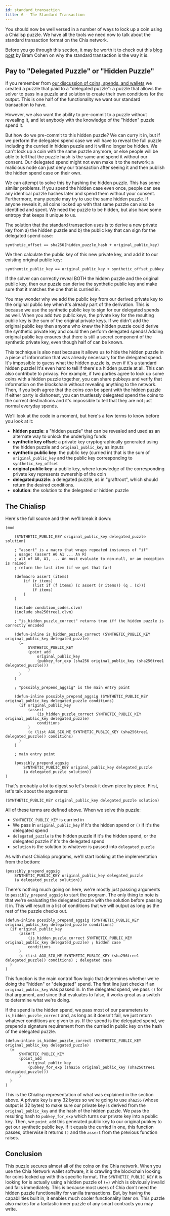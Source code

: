 ```yaml
---
id: standard_transaction
title: 6 - The Standard Transaction
---
```


You should now be well versed in a number of ways to lock up a coin using a Chialisp puzzle.
We have all the tools we need now to talk about the standard transaction format on the Chia network.

Before you go through this section, it may be worth it to check out this [blog post](https://www.chia.net/2021/05/27/Agrgregated-Sigs-Taproot-Graftroot.html) by Bram Cohen on why the standard transaction is the way it is.

## Pay to "Delegated Puzzle" or "Hidden Puzzle"

If you remember from [our discussion of coins, spends, and wallets](/docs/coins_spends_and_wallets) we created a puzzle that paid to a "delegated puzzle": a puzzle that allows the solver to pass in a puzzle and solution to create their own conditions for the output.
This is one half of the functionality we want our standard transaction to have.

However, we also want the ability to pre-commit to a puzzle without revealing it, and let anybody with the knowledge of the "hidden" puzzle spend it.

But how do we pre-commit to this hidden puzzle?  We can curry it in, but if we perform the delegated spend case we will have to reveal the full puzzle including the curried in hidden puzzle and it will no longer be hidden.
We can't lock up a coin with the same puzzle anymore, or else people will be able to tell that the puzzle hash is the same and spend it without our consent.
Our delegated spend might not even make it to the network; a malicious node can just deny our transaction after seeing it and then publish the hidden spend case on their own.

We can attempt to solve this by hashing the hidden puzzle.
This has some similar problems.
If you spend the hidden case even once, people can see any identical puzzle hashes later and spend them without your consent.
Furthermore, many people may try to use the same hidden puzzle.
If anyone reveals it, all coins locked up with that same puzzle can also be identified and spent.
We need the puzzle to be hidden, but also have some entropy that keeps it unique to us.

The solution that the standard transaction uses is to derive a new private key from a) the hidden puzzle and b) the public key that can sign for the delegated spend case:

`synthetic_offset == sha256(hidden_puzzle_hash + original_public_key)`

We then calculate the public key of this new private key, and add it to our existing original public key:

`synthentic_public_key == original_public_key + synthetic_offset_pubkey`

If the solver can correctly reveal BOTH the hidden puzzle and the original public key, then our puzzle can derive the synthetic public key and make sure that it matches the one that is curried in.

You may wonder why we add the public key from our derived private key to the original public key when it's already part of the derivation.
This is because we use the synthetic public key to sign for our delegated spends as well.
When you add two public keys, the private key for the resulting public key is the sum of the original private keys.
If we didn't add the original public key then anyone who knew the hidden puzzle could derive the synthetic private key and could then perform delegated spends!  Adding original public key ensures that there is still a secret component of the synthetic private key, even though half of can be known.

This technique is also neat because it allows us to hide the hidden puzzle in a piece of information that was already necessary for the delegated spend.
It's impossible to guess what the hidden puzzle is, even if it's a standard hidden puzzle!  It's even hard to tell if there's a hidden puzzle at all.
This can also contribute to privacy.
For example, if two parties agree to lock up some coins with a hidden puzzle together, you can share pubkeys and verify that information on the blockchain without revealing anything to the network.
Then, if you both agree that the coins *can* be spent with the hidden puzzle if either party is dishonest, you can trustlessly delegated spend the coins to the correct destinations and it's impossible to tell that they are not just normal everyday spends.

We'll look at the code in a moment, but here's a few terms to know before you look at it:

* **hidden puzzle**: a "hidden puzzle" that can be revealed and used as an alternate way to unlock the underlying funds
* **synthetic key offset**: a private key cryptographically generated using the hidden puzzle and `original_public_key` as inputs
* **synthetic public key**: the public key (curried in) that is the sum of `original_public_key` and the public key corresponding to `synthetic_key_offset`
* **original public key**: a public key, where knowledge of the corresponding private key represents ownership of the coin
* **delegated puzzle**: a delegated puzzle, as in "graftroot", which should return the desired conditions.
* **solution**: the solution to the delegated or hidden puzzle

## The Chialisp

Here's the full source and then we'll break it down:

```chialisp
(mod

    (SYNTHETIC_PUBLIC_KEY original_public_key delegated_puzzle solution)

    ; "assert" is a macro that wraps repeated instances of "if"
    ; usage: (assert A0 A1 ... An R)
    ; all of A0, A1, ... An must evaluate to non-null, or an exception is raised
    ; return the last item (if we get that far)

    (defmacro assert (items)
        (if (r items)
            (list if (f items) (c assert (r items)) (q . (x)))
            (f items)
        )
    )

    (include condition_codes.clvm)
    (include sha256tree1.clvm)

    ; "is_hidden_puzzle_correct" returns true iff the hidden puzzle is correctly encoded

    (defun-inline is_hidden_puzzle_correct (SYNTHETIC_PUBLIC_KEY original_public_key delegated_puzzle)
      (=
          SYNTHETIC_PUBLIC_KEY
          (point_add
              original_public_key
              (pubkey_for_exp (sha256 original_public_key (sha256tree1 delegated_puzzle)))
          )
      )
    )

    ; "possibly_prepend_aggsig" is the main entry point

    (defun-inline possibly_prepend_aggsig (SYNTHETIC_PUBLIC_KEY original_public_key delegated_puzzle conditions)
      (if original_public_key
          (assert
              (is_hidden_puzzle_correct SYNTHETIC_PUBLIC_KEY original_public_key delegated_puzzle)
              conditions
          )
          (c (list AGG_SIG_ME SYNTHETIC_PUBLIC_KEY (sha256tree1 delegated_puzzle)) conditions)
      )
    )

    ; main entry point

    (possibly_prepend_aggsig
        SYNTHETIC_PUBLIC_KEY original_public_key delegated_puzzle
        (a delegated_puzzle solution))
)
```

That's probably a lot to digest so let's break it down piece by piece.
First, let's talk about the arguments:

```
(SYNTHETIC_PUBLIC_KEY original_public_key delegated_puzzle solution)
```

All of these terms are defined above.
When we solve this puzzle:
* `SYNTHETIC_PUBLIC_KEY` is curried in
* We pass in `original_public_key` if it's the hidden spend or `()` if it's the delegated spend
* `delegated_puzzle` is the hidden puzzle if it's the hidden spend, or the delegated puzzle if it's the delegated spend
* `solution` is the solution to whatever is passed into `delegated_puzzle`

As with most Chialisp programs, we'll start looking at the implementation from the bottom:

```chialisp
(possibly_prepend_aggsig
    SYNTHETIC_PUBLIC_KEY original_public_key delegated_puzzle
    (a delegated_puzzle solution))
```

There's nothing much going on here, we're mostly just passing arguments to `possibly_prepend_aggsig` to start the program.
The only thing to note is that we're evaluating the delegated puzzle with the solution before passing it in.
This will result in a list of conditions that we will output as long as the rest of the puzzle checks out.

```chialisp
(defun-inline possibly_prepend_aggsig (SYNTHETIC_PUBLIC_KEY original_public_key delegated_puzzle conditions)
  (if original_public_key
      (assert
          (is_hidden_puzzle_correct SYNTHETIC_PUBLIC_KEY original_public_key delegated_puzzle) ; hidden case
          conditions
      )
      (c (list AGG_SIG_ME SYNTHETIC_PUBLIC_KEY (sha256tree1 delegated_puzzle)) conditions) ; delegated case
  )
)
```

This function is the main control flow logic that determines whether we're doing the "hidden" or "delegated" spend.
The first line just checks if an `original_public_key` was passed in.
In the delegated spend, we pass `()` for that argument, and since that evaluates to false, it works great as a switch to determine what we're doing.

If the spend is the hidden spend, we pass most of our parameters to `is_hidden_puzzle_correct` and, as long as it doesn't fail, we just return whatever conditions are given to us.
If the spend is the delegated spend, we prepend a signature requirement from the curried in public key on the hash of the delegated puzzle.

```chialisp
(defun-inline is_hidden_puzzle_correct (SYNTHETIC_PUBLIC_KEY original_public_key delegated_puzzle)
  (=
      SYNTHETIC_PUBLIC_KEY
      (point_add
          original_public_key
          (pubkey_for_exp (sha256 original_public_key (sha256tree1 delegated_puzzle)))
      )
  )
)
```

This is the Chialisp representation of what was explained in the section above.
A private key is any 32 bytes so we're going to use `sha256` (whose output is 32 bytes) to make sure our private key is derived from the `original_public_key` and the hash of the hidden puzzle.
We pass the resulting hash to `pubkey_for_exp` which turns our private key into a public key.
Then, we `point_add` this generated public key to our original pubkey to get our synthetic public key.
If it equals the curried in one, this function passes, otherwise it returns `()` and the `assert` from the previous function raises.


## Conclusion
This puzzle secures almost all of the coins on the Chia network.
When you use the Chia Network wallet software, it is crawling the blockchain looking for coins locked up with this specific format.
The `SYNTHETIC_PUBLIC_KEY` it is looking for is actually using a hidden puzzle of `(=)` which is obviously invalid and fails immediately.
This is because most users of Chia don't need the hidden puzzle functionality for vanilla transactions.
But, by having the capabilities built in, it enables much cooler functionality later on.
This puzzle also makes for a fantastic inner puzzle of any smart contracts you may write.
